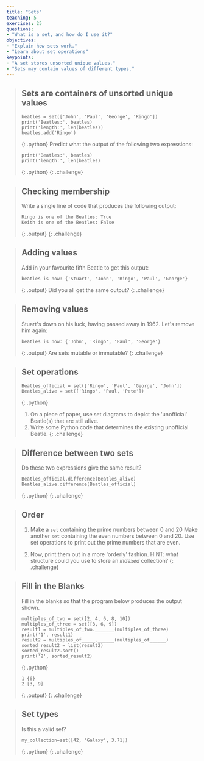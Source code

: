 ```yaml
---
title: "Sets"
teaching: 5
exercises: 25
questions:
- "What is a set, and how do I use it?"
objectives:
- "Explain how sets work."
- "Learn about set operations"
keypoints:
- "A set stores unsorted unique values."
- "Sets may contain values of different types."
---
```

> ## Sets are containers of unsorted unique values
>
> ~~~
> beatles = set(['John', 'Paul', 'George', 'Ringo'])
> print('Beatles:', beatles)
> print('length:', len(beatles))
> beatles.add('Ringo')
> ~~~
> {: .python}
> Predict what the output of the following two expressions:
> ~~~
> print('Beatles:', beatles)
> print('length:', len(beatles)
> ~~~
> {: .python}
{: .challenge}


> ## Checking membership
> Write a single line of code that produces the following output:
> ~~~
> Ringo is one of the Beatles: True
> Keith is one of the Beatles: False
> ~~~
> {: .output}
{: .challenge}

> ## Adding values
>
> Add in your favourite fifth Beatle to get this output:
> ~~~
> beatles is now: {'Stuart', 'John', 'Ringo', 'Paul', 'George'}
> ~~~
> {: .output}
> Did you all get the same output?
{: .challenge}

> ## Removing values
> Stuart's down on his luck, having passed away in 1962. Let's remove him again:
> ~~~
> beatles is now: {'John', 'Ringo', 'Paul', 'George'}
> ~~~
> {: .output}
> Are sets mutable or immutable? 
{: .challenge}

> ## Set operations
> 
> ~~~
> Beatles_official = set(['Ringo', 'Paul', 'George', 'John'])
> Beatles_alive = set(['Ringo', 'Paul, 'Pete'])
> ~~~
> {: .python}
> 1. On a piece of paper, use set diagrams to depict the 'unofficial' Beatle(s) 
> that are still alive.
> 2. Write some Python code that determines the existing unofficial Beatle. 
{: .challenge}


> ## Difference between two sets
> 
> Do these two expressions give the same result?
> ~~~
> Beatles_official.difference(Beatles_alive)
> Beatles_alive.difference(Beatles_official)
> ~~~
> {: .python}
{: .challenge}


> ## Order
>
> 1. Make a `set` containing the prime numbers between 0 and 20
> Make another `set` containing the even numbers between 0 and 20. 
> Use set operations to print out the prime numbers that are even.
> 
> 2. Now, print them out in a more 'orderly' fashion. HINT: what structure could you use to store an *indexed* collection? 
{: .challenge}

> ## Fill in the Blanks
>
> Fill in the blanks so that the program below produces the output shown.
>
> ~~~
> multiples_of_two = set([2, 4, 6, 8, 10])
> multiples_of_three = set([3, 6, 9])
> result1 = multiples_of_two._______(multiples_of_three)
> print('1', result1)
> result2 = multiples_of_____.______(multiples_of______)
> sorted_result2 = list(result2)
> sorted_result2.sort()
> print('2', sorted_result2)
> ~~~~
> {: .python}
>
> ~~~
> 1 {6}
> 2 [3, 9]
> ~~~
> {: .output}
{: .challenge}

> ## Set types
> Is this a valid set?
> ~~~
> my_collection=set([42, 'Galaxy', 3.71])
> ~~~
> {: .python}
{: .challenge}
